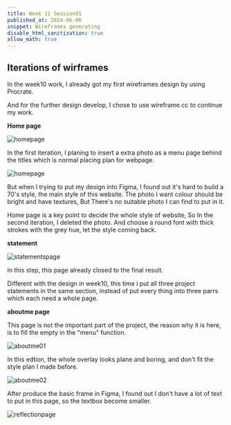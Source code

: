 ```yaml
---
title: Week 11 Session01
published_at: 2024-06-06
snippet: Wireframes generating
disable_html_sanitization: true
allow_math: true
---
```


## Iterations of wirframes

In the week10 work, I already got my first wireframes design  by using Procrate.

And for the further design develop, I chose to use wireframe.cc to continue my work.

**Home page**

![homepage](/w11s01/homepage01.png)

In the first iteration, I planing to insert a extra photo as a menu page behind the titles which is  normal placing plan for webpage. 

![homepage](/w11s01/homepage02.png)

But when I trying to put my design into Figma, I found out it's hard to build a 70's style, the main style of this website. The photo I want colour should be bright and have textures, But There's no suitable photo I can find  to put in it. 

Home page is a key point to decide the whole style of website, So In the second iteration, I deleted the photo. And choose a round font with thick strokes with the grey hue, let the style coming back. 

**statement**

![statementspage](/w11s01/statements%20page.png)

In this step, this page already closed to the final result.

Different with the design in week10, this time i put all three project statements in the same section, instead of put every thing into three parrs which each need a whole page.

**aboutme page**

This page is not the important part of the project, the reason why it is here, is to fill the empty in the "menu" function. 

![aboutme01](/w11s01/About%20me%20page01.png)

In this edtion, the whole overlay looks plane and boring, and don't fit the style plan I made before.

![aboutme02](/w11s01/aboutme02.png)

After produce the basic frame in Figma, I found out I don't have a lot of text to put in this page, so the textbox become smaller. 


![reflectionpage](/w11s01/reflectionpage.png)

